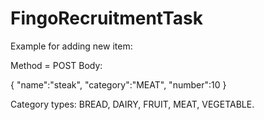 # FingoRecruitmentTask

Example for adding new item:

Method = POST
Body:

{
	"name":"steak",
	"category":"MEAT",
	"number":10
}

Category types: BREAD, DAIRY, FRUIT, MEAT, VEGETABLE.
